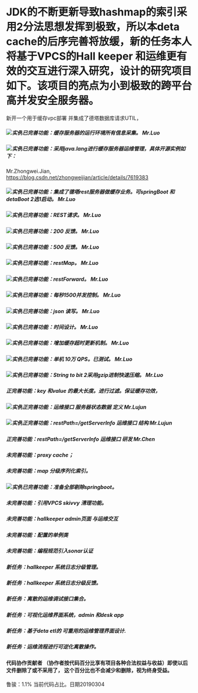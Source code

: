 # JDK的不断更新导致hashmap的索引采用2分法思想发挥到极致，所以本deta cache的后序完善将放缓，新的任务本人将基于VPCS的Hall keeper 和运维更有效的交互进行深入研究，设计的研究项目如下。该项目的亮点为小到极致的跨平台高并发安全服务器。
新开一个用于缓存vpc部署 并集成了德塔数据库请求UTIL，
##### ![实例](http://progressed.io/bar/100?title=completed)已完善功能：缓存服务器的运行环境所有信息采集。 Mr.Luo
##### ![实例](http://progressed.io/bar/100?title=completed)已完善功能：采用java.lang进行缓存服务器运维管理，具体开源实例如下：
Mr.Zhongwei.Jian, https://blog.csdn.net/zhongweijian/article/details/7619383
##### ![实例](http://progressed.io/bar/100?title=completed)已完善功能：集成了德塔rest服务器做缓存业务。可springBoot 和 detaBoot 2选1启动。 Mr.Luo
##### ![实例](http://progressed.io/bar/100?title=completed)已完善功能：REST请求。 Mr.Luo
##### ![实例](http://progressed.io/bar/100?title=completed)已完善功能：200 反馈。 Mr.Luo
##### ![实例](http://progressed.io/bar/100?title=completed)已完善功能：500 反馈。 Mr.Luo
##### ![实例](http://progressed.io/bar/100?title=completed)已完善功能：restMap。 Mr.Luo
##### ![实例](http://progressed.io/bar/100?title=completed)已完善功能：restForward。 Mr.Luo
##### ![实例](http://progressed.io/bar/100?title=completed)已完善功能：每秒1500并发控制。 Mr.Luo
##### ![实例](http://progressed.io/bar/100?title=completed)已完善功能：json 读写。 Mr.Luo
##### ![实例](http://progressed.io/bar/100?title=completed)已完善功能：时间设计。 Mr.Luo
##### ![实例](http://progressed.io/bar/100?title=completed)已完善功能：增加缓存超时更新机制。 Mr.Luo
##### ![实例](http://progressed.io/bar/100?title=completed)已完善功能：单机 10万 QPS。已测试。 Mr.Luo
##### ![实例](http://progressed.io/bar/100?title=completed)已完善功能：String to bit 2采用gzip进制快速压缩。 Mr.Luo

##### 正完善功能：key 和value 的最大长度。进行过滤。保证缓存功效，
 
##### ![实例](http://progressed.io/bar/70?title=completed)正完善功能：运维接口 服务器状态数据 定义   Mr.Lujun
##### ![实例](http://progressed.io/bar/80?title=completed)正完善功能：restPath=/getServerInfo 运维接口 结构   Mr.Lujun
##### 正完善功能：restPath=/getServerInfo 运维接口 研发   Mr.Chen

##### 未完善功能：proxy cache；
##### 未完善功能：map 分级序列化索引。
##### ![实例](http://progressed.io/bar/100?title=completed)已完善功能：准备全部剔除springboot。  
##### 未完善功能：引用VPCS skivvy 清理功能。
##### 未完善功能：hallkeeper admin页面 与运维交互
##### 未完善功能：配置的单例类
##### 未完善功能：编程规范引入sonar认证

##### 新任务：hallkeeper 系统日志分级管理。
##### 新任务：hallkeeper 系统日志分级反馈。
##### 新任务：离散的运维调试接口集合。
##### 新任务：可视化运维界面系统，admin 和desk app
##### 新任务：基于deta etl的 可重用的运维管理界面设计.
##### 新任务：运维流程进行可逆化离散操作。

#### 代码协作贡献者 （协作者按代码百分比享有项目各种合法权益与收益）即使以后文件删除了或不采用了， 这个百分比也不会减少和删除，视为终身受益。
鲁骏：1.1% 当前代码占比。日期20190304




